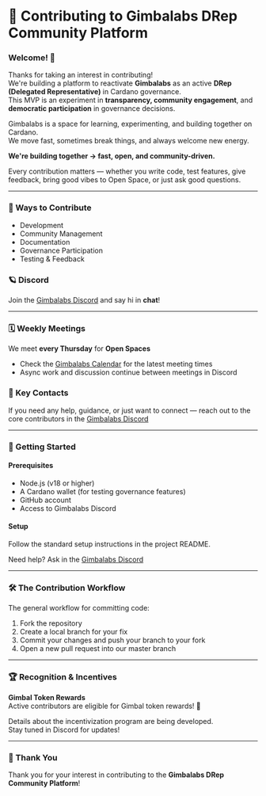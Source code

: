 # 🤝 Contributing to Gimbalabs DRep Community Platform

### Welcome! 🎉
Thanks for taking an interest in contributing!  
We're building a platform to reactivate **Gimbalabs** as an active **DRep (Delegated Representative)** in Cardano governance.  
This MVP is an experiment in **transparency, community engagement**, and **democratic participation** in governance decisions.

Gimbalabs is a space for learning, experimenting, and building together on Cardano.  
We move fast, sometimes break things, and always welcome new energy.

**We're building together → fast, open, and community-driven.**

Every contribution matters — whether you write code, test features, give feedback, bring good vibes to Open Space, or just ask good questions.

---

### 🌟 Ways to Contribute
- Development  
- Community Management  
- Documentation  
- Governance Participation  
- Testing & Feedback  

### 🪐 Discord  
Join the [Gimbalabs Discord](https://discord.gg/UFhKgExRGA) and say hi in **chat**!

---

### 🗓️ Weekly Meetings  
We meet **every Thursday** for **Open Spaces**
- Check the [Gimbalabs Calendar](https://www.gimbalabs.com/calendar) for the latest meeting times  
- Async work and discussion continue between meetings in Discord  

### 🧭 Key Contacts

If you need any help, guidance, or just want to connect — reach out to the core contributors in the [Gimbalabs Discord](https://discord.gg/UFhKgExRGA)

---

### 🚀 Getting Started

#### Prerequisites
- Node.js (v18 or higher)  
- A Cardano wallet (for testing governance features)  
- GitHub account  
- Access to Gimbalabs Discord  

#### Setup
Follow the standard setup instructions in the project README.

Need help? Ask in the [Gimbalabs Discord](https://discord.gg/UFhKgExRGA) 

---

### 🛠️ The Contribution Workflow

The general workflow for committing code:

1. Fork the repository  
2. Create a local branch for your fix  
3. Commit your changes and push your branch to your fork  
4. Open a new pull request into our master branch

---


### 🏆 Recognition & Incentives
**Gimbal Token Rewards**  
Active contributors are eligible for Gimbal token rewards! 💎  

Details about the incentivization program are being developed.  
Stay tuned in Discord for updates!

---

### 🙏 Thank You
Thank you for your interest in contributing to the **Gimbalabs DRep Community Platform**!  

